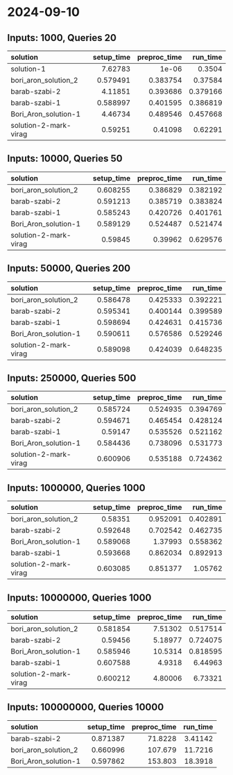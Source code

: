 # 2024-09-10

## Inputs: 1000, Queries 20

| solution              |   setup_time |   preproc_time |   run_time |
|:----------------------|-------------:|---------------:|-----------:|
| solution-1            |     7.62783  |       1e-06    |   0.3504   |
| bori_aron_solution_2  |     0.579491 |       0.383754 |   0.37584  |
| barab-szabi-2         |     4.11851  |       0.393686 |   0.379166 |
| barab-szabi-1         |     0.588997 |       0.401595 |   0.386819 |
| Bori_Aron_solution-1  |     4.46734  |       0.489546 |   0.457668 |
| solution-2-mark-virag |     0.59251  |       0.41098  |   0.62291  |

## Inputs: 10000, Queries 50

| solution              |   setup_time |   preproc_time |   run_time |
|:----------------------|-------------:|---------------:|-----------:|
| bori_aron_solution_2  |     0.608255 |       0.386829 |   0.382192 |
| barab-szabi-2         |     0.591213 |       0.385719 |   0.383824 |
| barab-szabi-1         |     0.585243 |       0.420726 |   0.401761 |
| Bori_Aron_solution-1  |     0.589129 |       0.524487 |   0.521474 |
| solution-2-mark-virag |     0.59845  |       0.39962  |   0.629576 |

## Inputs: 50000, Queries 200

| solution              |   setup_time |   preproc_time |   run_time |
|:----------------------|-------------:|---------------:|-----------:|
| bori_aron_solution_2  |     0.586478 |       0.425333 |   0.392221 |
| barab-szabi-2         |     0.595341 |       0.400144 |   0.399589 |
| barab-szabi-1         |     0.598694 |       0.424631 |   0.415736 |
| Bori_Aron_solution-1  |     0.590611 |       0.576586 |   0.529246 |
| solution-2-mark-virag |     0.589098 |       0.424039 |   0.648235 |

## Inputs: 250000, Queries 500

| solution              |   setup_time |   preproc_time |   run_time |
|:----------------------|-------------:|---------------:|-----------:|
| bori_aron_solution_2  |     0.585724 |       0.524935 |   0.394769 |
| barab-szabi-2         |     0.594671 |       0.465454 |   0.428124 |
| barab-szabi-1         |     0.59147  |       0.535526 |   0.521162 |
| Bori_Aron_solution-1  |     0.584436 |       0.738096 |   0.531773 |
| solution-2-mark-virag |     0.600906 |       0.535188 |   0.724362 |

## Inputs: 1000000, Queries 1000

| solution              |   setup_time |   preproc_time |   run_time |
|:----------------------|-------------:|---------------:|-----------:|
| bori_aron_solution_2  |     0.58351  |       0.952091 |   0.402891 |
| barab-szabi-2         |     0.592648 |       0.702542 |   0.462735 |
| Bori_Aron_solution-1  |     0.589068 |       1.37993  |   0.558362 |
| barab-szabi-1         |     0.593668 |       0.862034 |   0.892913 |
| solution-2-mark-virag |     0.603085 |       0.851377 |   1.05762  |

## Inputs: 10000000, Queries 1000

| solution              |   setup_time |   preproc_time |   run_time |
|:----------------------|-------------:|---------------:|-----------:|
| bori_aron_solution_2  |     0.581854 |        7.51302 |   0.517514 |
| barab-szabi-2         |     0.59456  |        5.18977 |   0.724075 |
| Bori_Aron_solution-1  |     0.585946 |       10.5314  |   0.818595 |
| barab-szabi-1         |     0.607588 |        4.9318  |   6.44963  |
| solution-2-mark-virag |     0.600212 |        4.80006 |   6.73321  |

## Inputs: 100000000, Queries 10000

| solution             |   setup_time |   preproc_time |   run_time |
|:---------------------|-------------:|---------------:|-----------:|
| barab-szabi-2        |     0.871387 |        71.8228 |    3.41142 |
| bori_aron_solution_2 |     0.660996 |       107.679  |   11.7216  |
| Bori_Aron_solution-1 |     0.597862 |       153.803  |   18.3918  |